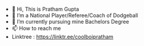 - 👋 Hi, This is Pratham Gupta
- 👀 I’m a National Player/Referee/Coach of Dodgeball
- 🌱 I’m currently pursuing mine Bachelors Degree
- 📫 How to reach me 
- Linktree : https://linktr.ee/coolboipratham
<!---
CoolboiVlogs/CoolboiVlogs is a ✨ special ✨ repository because its `README.md` (this file) appears on your GitHub profile.
You can click the Preview link to take a look at your changes.
--->
